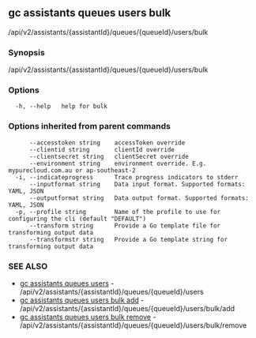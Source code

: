 ## gc assistants queues users bulk

/api/v2/assistants/{assistantId}/queues/{queueId}/users/bulk

### Synopsis

/api/v2/assistants/{assistantId}/queues/{queueId}/users/bulk

### Options

```
  -h, --help   help for bulk
```

### Options inherited from parent commands

```
      --accesstoken string    accessToken override
      --clientid string       clientId override
      --clientsecret string   clientSecret override
      --environment string    environment override. E.g. mypurecloud.com.au or ap-southeast-2
  -i, --indicateprogress      Trace progress indicators to stderr
      --inputformat string    Data input format. Supported formats: YAML, JSON
      --outputformat string   Data output format. Supported formats: YAML, JSON
  -p, --profile string        Name of the profile to use for configuring the cli (default "DEFAULT")
      --transform string      Provide a Go template file for transforming output data
      --transformstr string   Provide a Go template string for transforming output data
```

### SEE ALSO

* [gc assistants queues users](gc_assistants_queues_users.html)	 - /api/v2/assistants/{assistantId}/queues/{queueId}/users
* [gc assistants queues users bulk add](gc_assistants_queues_users_bulk_add.html)	 - /api/v2/assistants/{assistantId}/queues/{queueId}/users/bulk/add
* [gc assistants queues users bulk remove](gc_assistants_queues_users_bulk_remove.html)	 - /api/v2/assistants/{assistantId}/queues/{queueId}/users/bulk/remove


